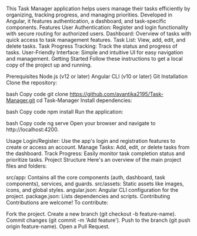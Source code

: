 This Task Manager application helps users manage their tasks efficiently by organizing, tracking progress, and managing priorities. Developed in Angular, it features authentication, a dashboard, and task-specific components.
Features
User Authentication: Register and login functionality with secure routing for authorized users.
Dashboard: Overview of tasks with quick access to task management features.
Task List: View, add, edit, and delete tasks.
Task Progress Tracking: Track the status and progress of tasks.
User-Friendly Interface: Simple and intuitive UI for easy navigation and management.
Getting Started
Follow these instructions to get a local copy of the project up and running.

Prerequisites
Node.js (v12 or later)
Angular CLI (v10 or later)
Git
Installation
Clone the repository:

bash
Copy code
git clone https://github.com/avantika2195/Task-Manager.git
cd Task-Manager
Install dependencies:

bash
Copy code
npm install
Run the application:

bash
Copy code
ng serve
Open your browser and navigate to http://localhost:4200.

Usage
Login/Register: Use the app's login and registration features to create or access an account.
Manage Tasks: Add, edit, or delete tasks from the dashboard.
Track Progress: Easily monitor task completion status and prioritize tasks.
Project Structure
Here's an overview of the main project files and folders:

src/app: Contains all the core components (auth, dashboard, task components), services, and guards.
src/assets: Static assets like images, icons, and global styles.
angular.json: Angular CLI configuration for the project.
package.json: Lists dependencies and scripts.
Contributing
Contributions are welcome! To contribute:

Fork the project.
Create a new branch (git checkout -b feature-name).
Commit changes (git commit -m 'Add feature').
Push to the branch (git push origin feature-name).
Open a Pull Request.
